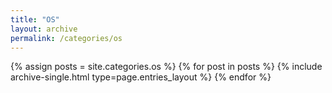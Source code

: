```yaml
---
title: "OS"
layout: archive
permalink: /categories/os
---
```



{% assign posts = site.categories.os %}
{% for post in posts %} {% include archive-single.html type=page.entries_layout %} {% endfor %}
